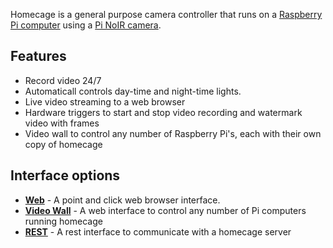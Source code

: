Homecage is a general purpose camera controller that runs on a [Raspberry Pi computer][raspberrypi] using a [Pi NoIR camera][pinoir].

## Features

- Record video 24/7
- Automaticall controls day-time and night-time lights.
- Live video streaming to a web browser
- Hardware triggers to start and stop video recording and watermark video with frames
- Video wall to control any number of Raspberry Pi's, each with their own copy of homecage


## Interface options

* **[Web](web-interface.md)** - A point and click web browser interface.
* **[Video Wall](videowall.md)** - A web interface to control any number of Pi computers running homecage
* **[REST](rest-interface.md)** - A rest interface to communicate with a homecage server

[raspberrypi]: https://www.raspberrypi.org/
[pinoir]: https://www.raspberrypi.org/products/